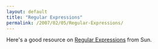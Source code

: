 ```yaml
---
layout: default
title: "Regular Expressions"
permalink: /2007/02/05/Regular-Expressions/
---
```


Here's a good resource on <a href="http://java.sun.com/docs/books/tutorial/essential/regex/index.html" target="_blank">Regular Expressions</a> from Sun.